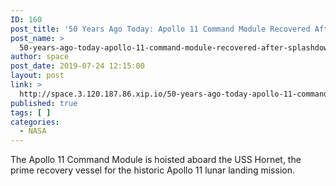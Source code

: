 ```yaml
---
ID: 160
post_title: '50 Years Ago Today: Apollo 11 Command Module Recovered After Splashdown'
post_name: >
  50-years-ago-today-apollo-11-command-module-recovered-after-splashdown
author: space
post_date: 2019-07-24 12:15:00
layout: post
link: >
  http://space.3.120.187.86.xip.io/50-years-ago-today-apollo-11-command-module-recovered-after-splashdown
published: true
tags: [ ]
categories:
  - NASA
---
```

The Apollo 11 Command Module is hoisted aboard the USS Hornet, the prime recovery vessel for the historic Apollo 11 lunar landing mission. 